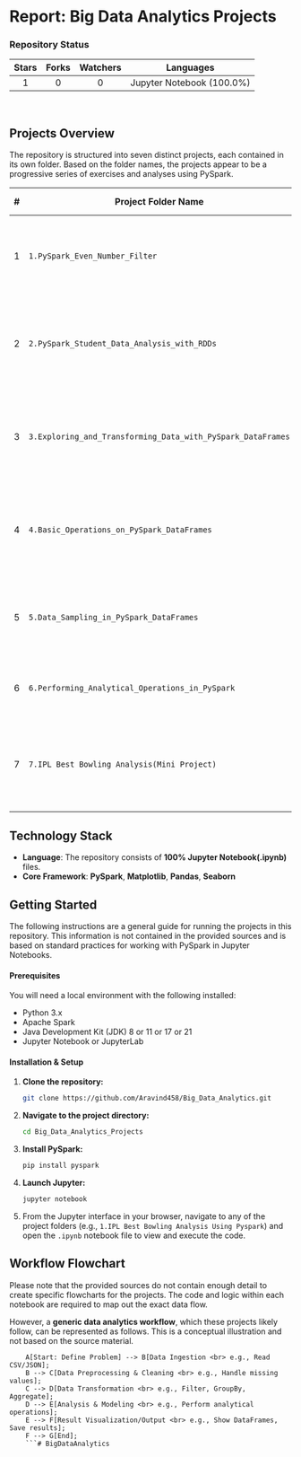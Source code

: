 # Report: Big Data Analytics Projects

### Repository Status

| Stars | Forks | Watchers | Languages |
| :---: | :---: | :---: | :---: |
|   1   |   0   |    0     | Jupyter Notebook (100.0%) |

<br>

## Projects Overview

The repository is structured into seven distinct projects, each contained in its own folder. Based on the folder names, the projects appear to be a progressive series of exercises and analyses using PySpark.

| # | Project Folder Name                                         | Inferred Focus                                                              |
| - | ----------------------------------------------------------- | --------------------------------------------------------------------------- |
| 1 | `1.PySpark_Even_Number_Filter`                              | A simple exercise in filtering even numbers using PySpark.                  |
| 2 | `2.PySpark_Student_Data_Analysis_with_RDDs`                 | Student data analysis using PySpark RDDs (Resilient Distributed Datasets).  |
| 3 | `3.Exploring_and_Transforming_Data_with_PySpark_DataFrames` | Techniques for exploring and transforming datasets with PySpark DataFrames. |
| 4 | `4.Basic_Operations_on_PySpark_DataFrames`                  | Core operations on PySpark DataFrames (select, filter, aggregation, etc.).  |
| 5 | `5.Data_Sampling_in_PySpark_DataFrames`                     | Methods for sampling and subsetting data in PySpark DataFrames.             |
| 6 | `6.Performing_Analytical_Operations_in_PySpark`             | Performing higher-level analytical operations in PySpark.                   |
| 7 | `7.IPL Best Bowling Analysis(Mini Project)`                   | A mini-project focusing on employee data analysis using PySpark.            |


## Technology Stack

*   **Language**: The repository consists of **100% Jupyter Notebook(.ipynb)** files.
*   **Core Framework**: **PySpark**, **Matplotlib**, **Pandas**, **Seaborn**

## Getting Started

The following instructions are a general guide for running the projects in this repository. This information is not contained in the provided sources and is based on standard practices for working with PySpark in Jupyter Notebooks.

#### **Prerequisites**

You will need a local environment with the following installed:
*   Python 3.x
*   Apache Spark
*   Java Development Kit (JDK) 8 or 11 or 17 or 21
*   Jupyter Notebook or JupyterLab

#### **Installation & Setup**

1.  **Clone the repository:**
    ```sh
    git clone https://github.com/Aravind458/Big_Data_Analytics.git
    ```
2.  **Navigate to the project directory:**
    ```sh
    cd Big_Data_Analytics_Projects
    ```
3.  **Install PySpark:**
    ```sh
    pip install pyspark
    ```
4.  **Launch Jupyter:**
    ```sh
    jupyter notebook
    ```
5.  From the Jupyter interface in your browser, navigate to any of the project folders (e.g., `1.IPL Best Bowling Analysis Using Pyspark`) and open the `.ipynb` notebook file to view and execute the code.

## Workflow Flowchart

Please note that the provided sources do not contain enough detail to create specific flowcharts for the projects. The code and logic within each notebook are required to map out the exact data flow.

However, a **generic data analytics workflow**, which these projects likely follow, can be represented as follows. This is a conceptual illustration and not based on the source material.

```graph TD;
    A[Start: Define Problem] --> B[Data Ingestion <br> e.g., Read CSV/JSON];
    B --> C[Data Preprocessing & Cleaning <br> e.g., Handle missing values];
    C --> D[Data Transformation <br> e.g., Filter, GroupBy, Aggregate];
    D --> E[Analysis & Modeling <br> e.g., Perform analytical operations];
    E --> F[Result Visualization/Output <br> e.g., Show DataFrames, Save results];
    F --> G[End];
    ```#   B i g D a t a A n a l y t i c s 
 
 
